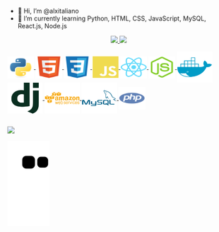 - 👋 Hi, I’m @alxitaliano
- 🌱 I’m currently learning Python, HTML, CSS, JavaScript, MySQL, React.js, Node.js


<div align="center">
  <a href="https://github.com/alxitaliano">
  <img height="180em" src="https://github-readme-stats.vercel.app/api?username=alxitaliano&show_icons=true&theme=radical&include_all_commits=true&count_private=true"/>
  <img height="180em" src="https://github-readme-stats.vercel.app/api/top-langs/?username=alxitaliano&layout=compact&langs_count=7&theme=radical"/>
</div>
  
<div style="display: inline_block"><br>
  <img align="center" alt="alx-Python" height="50" width="60" src="https://raw.githubusercontent.com/devicons/devicon/master/icons/python/python-original.svg">
  <img align="center" alt="alx-HTML" height="50" width="60" src="https://raw.githubusercontent.com/devicons/devicon/master/icons/html5/html5-original.svg">
  <img align="center" alt="alx-CSS" height="50" width="60" src="https://raw.githubusercontent.com/devicons/devicon/master/icons/css3/css3-original.svg">
  <img align="center" alt="alx-Js" height="50" width="60" src="https://raw.githubusercontent.com/devicons/devicon/master/icons/javascript/javascript-plain.svg">
  <img align="center" alt="alx-React" height="50" width="60" src="https://raw.githubusercontent.com/devicons/devicon/master/icons/react/react-original.svg">
  <img align="center" alt="alx-Node" height="50" width="60" src="https://github.com/devicons/devicon/blob/master/icons/nodejs/nodejs-plain.svg">
  <img align="center" alt="alx-Docker" height="70" width="80" src="https://github.com/devicons/devicon/blob/master/icons/docker/docker-plain.svg">
  <img align="center" alt="alx-Django" height="70" width="80" src="https://github.com/devicons/devicon/blob/master/icons/django/django-plain.svg">
  <img align="center" alt="alx-AWS" height="70" width="80" src="https://github.com/devicons/devicon/blob/master/icons/amazonwebservices/amazonwebservices-plain-wordmark.svg">
  <img align="center" alt="alx-MYSQL" height="70" width="80" src="https://github.com/devicons/devicon/blob/master/icons/mysql/mysql-plain-wordmark.svg">
  <img align="center" alt="alx-PHP" height="50" width="60" src="https://github.com/devicons/devicon/blob/master/icons/php/php-plain.svg">

  
  
</div>
  
  ##
 
<div> 
  <a href="https://www.linkedin.com/in/anderson-leandro/" target="_blank"><img src="https://img.shields.io/badge/-LinkedIn-%230077B5?style=for-the-badge&logo=linkedin&logoColor=white" target="_blank"></a> 
 
  ![Snake animation](https://github.com/rafaballerini/rafaballerini/blob/output/github-contribution-grid-snake.svg)
 
</div>
  
<!---
alxitaliano/alxitaliano is a ✨ special ✨ repository because its `README.md` (this file) appears on your GitHub profile.
You can click the Preview link to take a look at your changes.
--->
